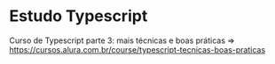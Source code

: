 # Estudo Typescript

Curso de Typescript parte 3: mais técnicas e boas práticas => https://cursos.alura.com.br/course/typescript-tecnicas-boas-praticas
